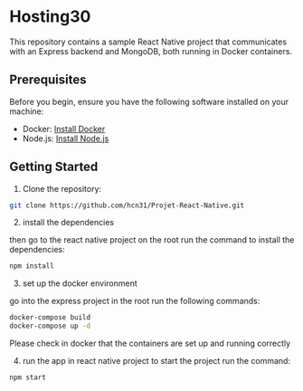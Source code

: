 # Hosting30
This repository contains a sample React Native project that communicates with an Express backend and MongoDB, both running in Docker containers.

## Prerequisites

Before you begin, ensure you have the following software installed on your machine:

- Docker: [Install Docker](https://docs.docker.com/get-docker/)
- Node.js: [Install Node.js](https://nodejs.org/)

## Getting Started

1. Clone the repository:

```bash
git clone https://github.com/hcn31/Projet-React-Native.git
```
2. install the dependencies

then go to the react native project on the root run the command to install the dependencies:
```bash
npm install
```
3. set up the docker environment

go into the express project in the root run the following commands:
```bash
docker-compose build
docker-compose up -d
```
Please check in docker that the containers are set up and running correctly


4. run the app
in react native project to start the project run the command:
```bash
npm start
```



